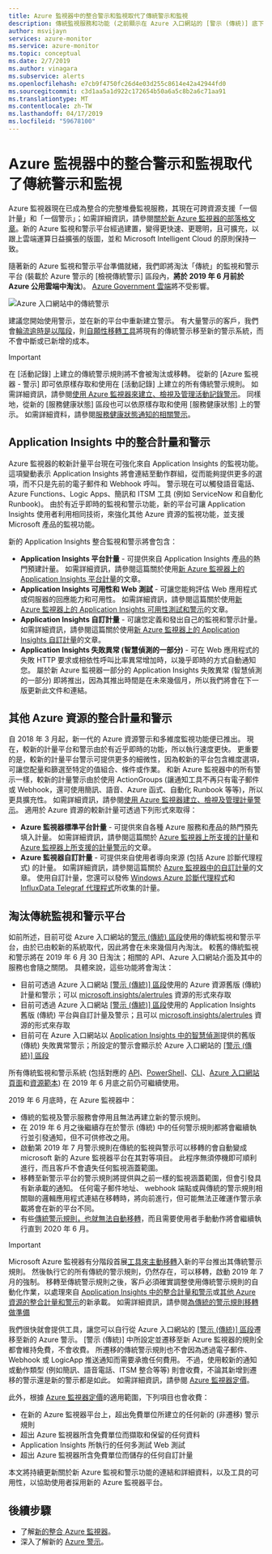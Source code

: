 ```yaml
---
title: Azure 監視器中的整合警示和監視取代了傳統警示和監視
description: 傳統監視服務和功能 (之前顯示在 Azure 入口網站的 [警示 (傳統)] 底下) 的淘汰概觀。 傳統警示和監視包含適用於 Azure 資源的傳統計量警示、適用於 Application Insights 的傳統計量警示、適用於 Application Insights 的傳統 WebTest 警示、適用於 Application Insights 的傳統自訂計量型警示，以及適用於 Application Insights SmartDetection v1 的傳統警示
author: msvijayn
services: azure-monitor
ms.service: azure-monitor
ms.topic: conceptual
ms.date: 2/7/2019
ms.author: vinagara
ms.subservice: alerts
ms.openlocfilehash: e7cb9f4750fc26d4e03d255c8614e42a42944fd0
ms.sourcegitcommit: c3d1aa5a1d922c172654b50a6a5c8b2a6c71aa91
ms.translationtype: MT
ms.contentlocale: zh-TW
ms.lasthandoff: 04/17/2019
ms.locfileid: "59678100"
---
```

# <a name="unified-alerting--monitoring-in-azure-monitor-replaces-classic-alerting--monitoring"></a>Azure 監視器中的整合警示和監視取代了傳統警示和監視

Azure 監視器現在已成為整合的完整堆疊監視服務，其現在可跨資源支援「一個計量」和「一個警示」；如需詳細資訊，請參閱[關於新 Azure 監視器的部落格文章](https://azure.microsoft.com/blog/new-full-stack-monitoring-capabilities-in-azure-monitor/)。新的 Azure 監視和警示平台經過建置，變得更快速、更聰明，且可擴充，以跟上雲端運算日益擴張的版圖，並和 Microsoft Intelligent Cloud 的原則保持一致。 

隨著新的 Azure 監視和警示平台準備就緒，我們即將淘汰「傳統」的監視和警示平台 (裝載於 Azure 警示的 [檢視傳統警示] 區段內，**將於 2019 年 6 月前於 Azure 公用雲端中淘汰**)。 [Azure Government 雲端](../../azure-government/documentation-government-welcome.md)將不受影響。

 ![Azure 入口網站中的傳統警示](media/monitoring-classic-retirement/monitor-alert-screen2.png) 

建議您開始使用警示，並在新的平台中重新建立警示。 有大量警示的客戶，我們會[輪流逾時是以階段](alerts-understand-migration.md#roll-out-phases)，則[自願性移轉工具](alerts-using-migration-tool.md)將現有的傳統警示移至新的警示系統，而不會中斷或已新增的成本。

> [!IMPORTANT]
> 在 [活動記錄] 上建立的傳統警示規則將不會被淘汰或移轉。 從新的 [Azure 監視器 - 警示] 即可依原樣存取和使用在 [活動記錄] 上建立的所有傳統警示規則。 如需詳細資訊，請參閱[使用 Azure 監視器來建立、檢視及管理活動記錄警示](../../azure-monitor/platform/alerts-activity-log.md)。 同樣地，從新的 [服務健康狀態] 區段也可以依原樣存取和使用 [服務健康狀態] 上的警示。 如需詳細資料，請參閱[服務健康狀態通知的相關警示](../../azure-monitor/platform/alerts-activity-log-service-notifications.md)。

## <a name="unified-metrics-and-alerts-in-application-insights"></a>Application Insights 中的整合計量和警示

Azure 監視器的較新計量平台現在可強化來自 Application Insights 的監視功能。 這項變動表示 Application Insights 將會連結至動作群組，從而能夠提供更多的選項，而不只是先前的電子郵件和 Webhook 呼叫。 警示現在可以觸發語音電話、Azure Functions、Logic Apps、簡訊和 ITSM 工具 (例如 ServiceNow 和自動化 Runbook)。 由於有近乎即時的監視和警示功能，新的平台可讓 Application Insights 使用者利用相同技術，來強化其他 Azure 資源的監視功能，並支援 Microsoft 產品的監視功能。

新的 Application Insights 整合監視和警示將會包含：

- **Application Insights 平台計量** - 可提供來自 Application Insights 產品的熱門預建計量。 如需詳細資訊，請參閱這篇關於使用[新 Azure 監視器上的 Application Insights 平台計量](../../azure-monitor/app/pre-aggregated-metrics-log-metrics.md#pre-aggregated-metrics)的文章。
- **Application Insights 可用性和 Web 測試** - 可讓您能夠評估 Web 應用程式或伺服器的回應能力和可用性。 如需詳細資訊，請參閱這篇關於使用[新 Azure 監視器上的 Application Insights 可用性測試和警示](../../azure-monitor/app/monitor-web-app-availability.md)的文章。
- **Application Insights 自訂計量** - 可讓您定義和發出自己的監視和警示計量。 如需詳細資訊，請參閱這篇關於使用[新 Azure 監視器上的 Application Insights 自訂計量](../../azure-monitor/app/pre-aggregated-metrics-log-metrics.md#custom-metrics-dimensions-and-pre-aggregation)的文章。
- **Application Insights 失敗異常 (智慧偵測的一部分)** - 可在 Web 應用程式的失敗 HTTP 要求或相依性呼叫比率異常增加時，以幾乎即時的方式自動通知您。 屬於新 Azure 監視器一部分的 Application Insights 失敗異常 (智慧偵測的一部分) 即將推出，因為其推出時間是在未來幾個月，所以我們將會在下一版更新此文件和連結。

## <a name="unified-metrics-and-alerts-for-other-azure-resources"></a>其他 Azure 資源的整合計量和警示

自 2018 年 3 月起，新一代的 Azure 資源警示和多維度監視功能便已推出。 現在，較新的計量平台和警示由於有近乎即時的功能，所以執行速度更快。 更重要的是，較新的計量平台警示可提供更多的細微性，因為較新的平台包含維度選項，可讓您配量和篩選至特定的值組合、條件或作業。 和新 Azure 監視器中的所有警示一樣，較新的計量警示由於使用 ActionGroups (讓通知工具不再只有電子郵件或 Webhook，還可使用簡訊、語音、Azure 函式、自動化 Runbook 等等)，所以更具擴充性。 如需詳細資訊，請參閱[使用 Azure 監視器建立、檢視及管理計量警示](../../azure-monitor/platform/alerts-metric.md)。
適用於 Azure 資源的較新計量可透過下列形式來取得：

- **Azure 監視器標準平台計量** - 可提供來自各種 Azure 服務和產品的熱門預先填入計量。 如需詳細資訊，請參閱這篇關於 [Azure 監視器上所支援的計量](../../azure-monitor/platform/alerts-metric-near-real-time.md#metrics-and-dimensions-supported)和 [Azure 監視器上所支援的計量警示](../../azure-monitor/platform/alerts-metric-overview.md#supported-resource-types-for-metric-alerts)的文章。
- **Azure 監視器自訂計量** - 可提供來自使用者導向來源 (包括 Azure 診斷代理程式) 的計量。 如需詳細資訊，請參閱這篇關於 [Azure 監視器中的自訂計量](../../azure-monitor/platform/metrics-custom-overview.md)的文章。 使用自訂計量，您還可以發佈 [Windows Azure 診斷代理程式](../../azure-monitor/platform/collect-custom-metrics-guestos-resource-manager-vm.md)和 [InfluxData Telegraf 代理程式](../../azure-monitor/platform/collect-custom-metrics-linux-telegraf.md)所收集的計量。

## <a name="retirement-of-classic-monitoring-and-alerting-platform"></a>淘汰傳統監視和警示平台

如前所述，目前可從 Azure 入口網站的[警示 (傳統) 區段](../../azure-monitor/platform/alerts-classic.overview.md)使用的傳統監視和警示平台，由於已由較新的系統取代，因此將會在未來幾個月內淘汰。
較舊的傳統監視和警示將在 2019 年 6 月 30 日淘汰；相關的 API、Azure 入口網站介面及其中的服務也會隨之關閉。 具體來說，這些功能將會淘汰：

- 目前可透過 Azure 入口網站 [[警示 (傳統)] 區段](../../azure-monitor/platform/alerts-classic.overview.md)使用的 Azure 資源舊版 (傳統) 計量和警示；可以 [microsoft.insights/alertrules](https://docs.microsoft.com/rest/api/monitor/alertrules) 資源的形式來存取
- 目前可透過 Azure 入口網站 [[警示 (傳統)] 區段](../../azure-monitor/platform/alerts-classic.overview.md)使用的 Application Insights 舊版 (傳統) 平台與自訂計量及警示；且可以 [microsoft.insights/alertrules](https://docs.microsoft.com/rest/api/monitor/alertrules) 資源的形式來存取
- 目前可在 Azure 入口網站以 [Application Insights 中的智慧偵測](../../azure-monitor/app/proactive-diagnostics.md)提供的舊版 (傳統) 失敗異常警示；所設定的警示會顯示於 Azure 入口網站的 [[警示 (傳統)] 區段](../../azure-monitor/platform/alerts-classic.overview.md)

所有傳統監視和警示系統 (包括對應的 [API](https://msdn.microsoft.com/library/azure/dn931945.aspx)、[PowerShell](../../azure-monitor/platform/alerts-classic-portal.md)、[CLI](../../azure-monitor/platform/alerts-classic-portal.md)、[Azure 入口網站頁面](../../azure-monitor/platform/alerts-classic-portal.md)和[資源範本](../../azure-monitor/platform/alerts-enable-template.md)) 在 2019 年 6 月底之前仍可繼續使用。 

2019 年 6 月底時，在 Azure 監視器中：

- 傳統的監視及警示服務會停用且無法再建立新的警示規則。
- 在 2019 年 6 月之後繼續存在於警示 (傳統) 中的任何警示規則都將會繼續執行並引發通知，但不可供修改之用。
- 啟動第 2019 年 7 月警示規則在傳統的監視與警示可以移轉的會自動變成 microsoft 新的 Azure 監視器平台在其對等項目。 此程序無須停機即可順利進行，而且客戶不會遺失任何監視涵蓋範圍。
- 移轉至新警示平台的警示規則將提供與之前一樣的監視涵蓋範圍，但會引發具有新承載的通知。 任何電子郵件地址、 webhook 端點或與傳統的警示規則相關聯的邏輯應用程式連結在移轉時，將向前進行，但可能無法正確運作警示承載將會在新的平台不同。
- 有些[傳統警示規則，也就無法自動移轉](alerts-understand-migration.md#which-classic-alert-rules-can-be-migrated)，而且需要使用者手動動作將會繼續執行直到 2020 年 6 月。

> [!IMPORTANT]
> Microsoft Azure 監視器有分階段首展[工具來主動移轉](alerts-using-migration-tool.md)入新的平台推出其傳統警示規則。 然後執行它的所有傳統的警示規則，仍然存在，可以移轉，啟動 2019 年 7 月的強制。 移轉至傳統警示規則之後，客戶必須確實調整使用傳統警示規則的自動化作業，以處理來自 [Application Insights 中的整合計量和警示](#unified-metrics-and-alerts-in-application-insights)或[其他 Azure 資源的整合計量和警示](#unified-metrics-and-alerts-for-other-azure-resources)的新承載。 如需詳細資訊，請參閱[為傳統的警示規則移轉做準備](alerts-prepare-migration.md)

我們很快就會提供工具，讓您可以自行從 Azure 入口網站的 [[警示 (傳統)] 區段](../../azure-monitor/platform/alerts-classic.overview.md)遷移至新的 Azure 警示。 [警示 (傳統)] 中所設定並遷移至新 Azure 監視器的規則全都會維持免費，不會收費。 所遷移的傳統警示規則也不會因為透過電子郵件、Webhook 或 LogicApp 推送通知而需要承擔任何費用。 不過，使用較新的通知或動作類型 (例如簡訊、語音電話、ITSM 整合等等) 則會收費，不論其新增到遷移的警示還是新的警示都是如此。 如需詳細資訊，請參閱 [Azure 監視器定價](https://azure.microsoft.com/pricing/details/monitor/)。

此外，根據 [Azure 監視器定價](https://azure.microsoft.com/pricing/details/monitor/)的適用範圍，下列項目也會收費：

- 在新的 Azure 監視器平台上，超出免費單位所建立的任何新的 (非遷移) 警示規則
- 超出 Azure 監視器所含免費單位而擷取和保留的任何資料
- Application Insights 所執行的任何多測試 Web 測試
- 超出 Azure 監視器所含免費單位而儲存的任何自訂計量

本文將持續更新關於新 Azure 監視和警示功能的連結和詳細資料，以及工具的可用性，以協助使用者採用新的 Azure 監視器平台。


## <a name="next-steps"></a>後續步驟

* 了解[新的整合 Azure 監視器](../../azure-monitor/overview.md)。
* 深入了解新的 [Azure 警示](../../azure-monitor/platform/alerts-overview.md)。